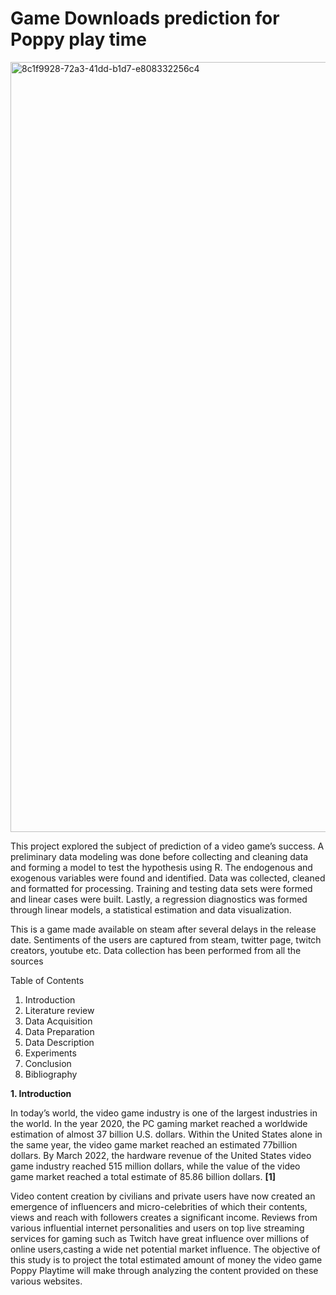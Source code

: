 # Game Downloads prediction for Poppy play time
<img width="1232" alt="8c1f9928-72a3-41dd-b1d7-e808332256c4" src="https://user-images.githubusercontent.com/82136474/222216985-3eda0bfc-08f5-4c7c-977c-6110155f3b40.png">

This project explored the subject of prediction of a video game’s success. A preliminary data modeling was done before collecting and cleaning data and forming a model to test the hypothesis using R. The endogenous and exogenous variables were found and identified. Data was collected, cleaned and formatted for processing. Training and testing data sets were formed and linear cases were built. Lastly, a regression diagnostics was formed through linear models, a statistical estimation and data visualization.

This is a game made available on steam after several delays in the release date. Sentiments of the users are captured from steam, twitter page, twitch creators, youtube etc. Data collection has been performed from all the sources 

Table of Contents
1. Introduction
2. Literature review
3. Data Acquisition
4. Data Preparation
5. Data Description
6. Experiments
7. Conclusion
8. Bibliography

**1. Introduction**

In today’s world, the video game industry is one of the largest industries in the world. In the year 2020, the PC gaming market reached a worldwide estimation of almost 37 billion U.S. dollars. Within the United States alone in the same year, the video game market reached an estimated 77billion dollars. By March 2022, the hardware revenue of the United States video game industry reached 515 million dollars, while the value of the video game market reached a total estimate of
85.86 billion dollars. **[1]**

Video content creation by civilians and private users have now created an emergence of influencers and micro-celebrities of which their contents, views and reach with followers creates a significant income. Reviews from various influential internet personalities and users on top live streaming services for gaming such as Twitch have great influence over millions of online users,casting a wide net potential market influence. The objective of this study is to project the total estimated amount of money the video game Poppy Playtime will make through analyzing the content provided on these various websites.
